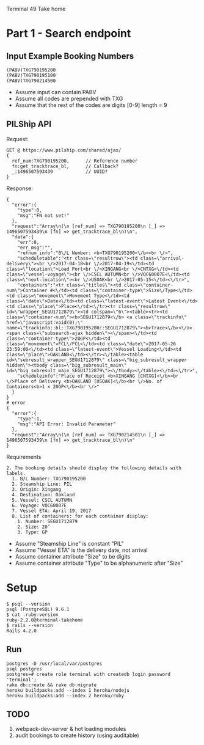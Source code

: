 Terminal 49 Take home

# Part 1 - Search endpoint

## Input Example Booking Numbers
````
(PABV)TXG790195200
(PABV)TXG790195100
(PABV)TXG790214500
````
- Assume input can contain PABV
- Assume all codes are prepended with TXG
- Assume that the rest of the codes are digits [0-9] length = 9

## PILShip API
Request:
````
GET @ https://www.pilship.com/shared/ajax/
{
  ref_num:TXG790195200,      // Reference number
  fn:get_tracktrace_bl,      // Callback?
  _:1496507593439            // UUID?
}
````
Response:
````
{
  "error":{
    "type":0,
    "msg":"FN not set!"
  },
  "request":"Array\n(\n [ref_num] => TXG790195200\n [_] => 1496507593439\n [fn] => get_tracktrace_bl\n)\n",
  "data":{
    "err":0,
    "err_msg":"",
    "refnum_info":"B\/L Number: <b>TXG790195200<\/b><br \/>",
    "scheduletable":"<tr class=\"resultrow\"><td class=\"arrival-delivery\"><br \/>2017-04-18<br \/>2017-04-19<\/td><td class=\"location\">Load Port<br \/>XINGANG<br \/>CNTXG<\/td><td class=\"vessel-voyage\"><br \/>CSCL AUTUMN<br \/>VQC60007E<\/td><td class=\"next-location\"><br \/>USOAK<br \/>2017-05-15<\/td><\/tr>",
    "containers":"<tr class=\"titles\"><td class=\"container-num\">Container #<\/td><td class=\"container-type\">Size\/Type<\/td><td class=\"movement\">Movement Type<\/td><td class=\"date\">Date<\/td><td class=\"latest-event\">Latest Event<\/td><td class=\"place\">Place<\/td><\/tr><tr class=\"resultrow\" id=\"wrapper_SEGU1712879\"><td colspan=\"6\"><table><tr><td class=\"container-num\"><b>SEGU1712879<\/b> <a class=\"trackinfo\" href=\"javascript:void(0);\" name=\"trackinfo::bl::TXG790195200::SEGU1712879\"><b>Trace<\/b><\/a> <span class=\"subsearch-ajax hidden\"><\/span><\/td><td class=\"container-type\">20GP<\/td><td class=\"movement\">FCL\/FCL<\/td><td class=\"date\">2017-05-26 23:59:00<\/td><td class=\"latest-event\">Vessel Loading<\/td><td class=\"place\">OAKLAND<\/td><\/tr><\/table><table id=\"subresult_wrapper_SEGU1712879\" class=\"big_subresult_wrapper hidden\"><tbody class=\"big_subresult_main\" id=\"big_subresult_main_SEGU1712879\"><\/tbody><\/table><\/td><\/tr>",
    "scheduleinfo":"Place of Receipt <b>XINGANG [CNTXG]<\/b><br \/>Place of Delivery <b>OAKLAND [USOAK]<\/b><br \/>No. of Containers<b>1 x 20GP<\/b><br \/>"
  }
}
# error
{
  "error":{
    "type":1,
    "msg":"API Error: Invalid Parameter"
  },
  "request":"Array\n(\n [ref_num] => TXG790214501\n [_] => 1496507593439\n [fn] => get_tracktrace_bl\n)\n"
}
````
Requirements
````
2. The booking details should display the following details with labels.
  1. B/L Number: TXG790195200
  2. Steamship Line: PIL
  3. Origin: Xingang
  4. Destination: Oakland
  5. Vessel: CSCL AUTUMN
  6. Voyage: VQC60007E
  7. Vessel ETA: April 19, 2017
  8. List of containers: for each container display:
    1. Number: SEGU1712879
    2. Size: 20’
    3. Type: GP
````
- Assume "Steamship Line" is constant "PIL"
- Assume "Vessel ETA" is the delivery date, not arrival
- Assume container attribute "Size" to be digits
- Assume container attribute "Type" to be alphanumeric after "Size"



# Setup
````
$ psql --version
psql (PostgreSQL) 9.6.1
$ cat .ruby-version
ruby-2.2.0@terminal-takehome
$ rails --version
Rails 4.2.0
````

## Run
````
postgres -D /usr/local/var/postgres
psql postgres
postgres=# create role terminal with createdb login password 'terminal';
rake db:create && rake db:migrate
heroku buildpacks:add --index 1 heroku/nodejs
heroku buildpacks:add --index 2 heroku/ruby
````

## TODO
1) webpack-dev-server & hot loading modules
2) audit bookings to create history (using auditable)